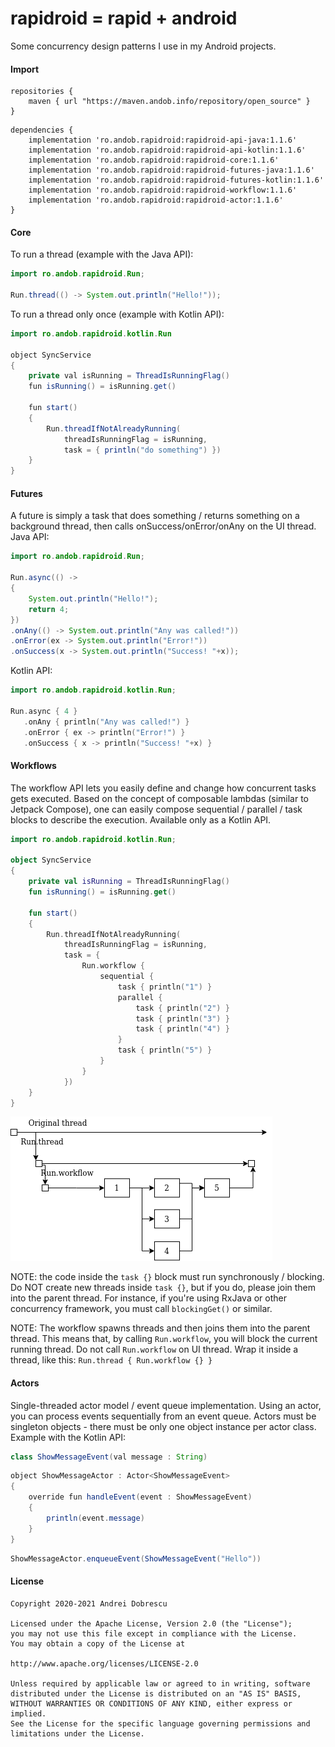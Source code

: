 # rapidroid = rapid + android

Some concurrency design patterns I use in my Android projects.

#### Import

```
repositories {
    maven { url "https://maven.andob.info/repository/open_source" }
}
```

```
dependencies {
    implementation 'ro.andob.rapidroid:rapidroid-api-java:1.1.6'
    implementation 'ro.andob.rapidroid:rapidroid-api-kotlin:1.1.6'
    implementation 'ro.andob.rapidroid:rapidroid-core:1.1.6'
    implementation 'ro.andob.rapidroid:rapidroid-futures-java:1.1.6'
    implementation 'ro.andob.rapidroid:rapidroid-futures-kotlin:1.1.6'
    implementation 'ro.andob.rapidroid:rapidroid-workflow:1.1.6'
    implementation 'ro.andob.rapidroid:rapidroid-actor:1.1.6'
}
`````

#### Core

To run a thread (example with the Java API):

```java
import ro.andob.rapidroid.Run;

Run.thread(() -> System.out.println("Hello!"));
```

To run a thread only once (example with Kotlin API):

```java
import ro.andob.rapidroid.kotlin.Run

object SyncService
{
    private val isRunning = ThreadIsRunningFlag()
    fun isRunning() = isRunning.get()

    fun start()
    {
        Run.threadIfNotAlreadyRunning(
            threadIsRunningFlag = isRunning,
            task = { println("do something") })
    }
}
```

#### Futures

A future is simply a task that does something / returns something on a background thread, then calls onSuccess/onError/onAny on the UI thread. Java API:

```java
import ro.andob.rapidroid.Run;

Run.async(() ->
{
    System.out.println("Hello!");
    return 4;
})
.onAny(() -> System.out.println("Any was called!"))
.onError(ex -> System.out.println("Error!"))
.onSuccess(x -> System.out.println("Success! "+x));
```

Kotlin API:

```kotlin
import ro.andob.rapidroid.kotlin.Run;

Run.async { 4 }
   .onAny { println("Any was called!") }
   .onError { ex -> println("Error!") }
   .onSuccess { x -> println("Success! "+x) }
```

#### Workflows

The workflow API lets you easily define and change how concurrent tasks gets executed. Based on the concept of composable lambdas (similar to Jetpack Compose), one can easily compose sequential / parallel / task blocks to describe the execution. Available only as a Kotlin API.

```kotlin
import ro.andob.rapidroid.kotlin.Run;

object SyncService
{
    private val isRunning = ThreadIsRunningFlag()
    fun isRunning() = isRunning.get()

    fun start()
    {
        Run.threadIfNotAlreadyRunning(
            threadIsRunningFlag = isRunning,
            task = {
                Run.workflow {
                    sequential {
                        task { println("1") }
                        parallel {
                            task { println("2") }
                            task { println("3") }
                            task { println("4") }
                        }
                        task { println("5") }
                    }
                }
            })
    }
}
```

![workflow](https://raw.githubusercontent.com/andob/rapidroid/master/docs/workflow.png)

NOTE: the code inside the ``task {}`` block must run synchronously / blocking. Do NOT create new threads inside ``task {}``, but if you do, please join them into the parent thread. For instance, if you're using RxJava or other concurrency framework, you must call ``blockingGet()`` or similar.

NOTE: The workflow spawns threads and then joins them into the parent thread. This means that, by calling ``Run.workflow``, you will block the current running thread. Do not call ``Run.workflow`` on UI thread. Wrap it inside a thread, like this: ``Run.thread { Run.workflow {} }``

#### Actors

Single-threaded actor model / event queue implementation. Using an actor, you can process events sequentially from an event queue. Actors must be singleton objects - there must be only one object instance per actor class. Example with the Kotlin API:

```java
class ShowMessageEvent(val message : String)
```

```java
object ShowMessageActor : Actor<ShowMessageEvent>
{
    override fun handleEvent(event : ShowMessageEvent)
    {
        println(event.message)
    }
}
```

```java
ShowMessageActor.enqueueEvent(ShowMessageEvent("Hello"))
```

#### License

```
Copyright 2020-2021 Andrei Dobrescu

Licensed under the Apache License, Version 2.0 (the "License");
you may not use this file except in compliance with the License.
You may obtain a copy of the License at

http://www.apache.org/licenses/LICENSE-2.0

Unless required by applicable law or agreed to in writing, software
distributed under the License is distributed on an "AS IS" BASIS,
WITHOUT WARRANTIES OR CONDITIONS OF ANY KIND, either express or implied.
See the License for the specific language governing permissions and
limitations under the License.
```
